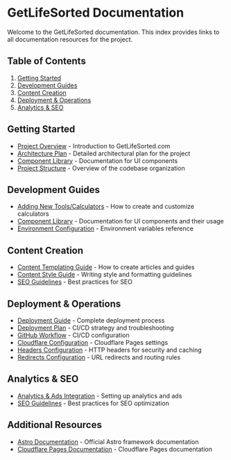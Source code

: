 # GetLifeSorted Documentation

Welcome to the GetLifeSorted documentation. This index provides links to all documentation resources for the project.

## Table of Contents

1. [Getting Started](#getting-started)
2. [Development Guides](#development-guides)
3. [Content Creation](#content-creation)
4. [Deployment & Operations](#deployment--operations)
5. [Analytics & SEO](#analytics--seo)

## Getting Started

- [Project Overview](../../README.md) - Introduction to GetLifeSorted.com
- [Architecture Plan](./architecture-plan.md) - Detailed architectural plan for the project
- [Component Library](./component-library.md) - Documentation for UI components
- [Project Structure](../../README.md#-project-structure) - Overview of the codebase organization

## Development Guides

- [Adding New Tools/Calculators](./calculator-usage.md) - How to create and customize calculators
- [Component Library](./component-library.md) - Documentation for UI components and their usage
- [Environment Configuration](./../.env.example) - Environment variables reference

## Content Creation

- [Content Templating Guide](./content-templating-guide.md) - How to create articles and guides
- [Content Style Guide](./content-style-guide.md) - Writing style and formatting guidelines
- [SEO Guidelines](./seo-guidelines.md) - Best practices for SEO

## Deployment & Operations

- [Deployment Guide](./deployment.md) - Complete deployment process
- [Deployment Plan](./deployment-plan.md) - CI/CD strategy and troubleshooting
- [GitHub Workflow](../.github/workflows/deploy.yml) - CI/CD configuration
- [Cloudflare Configuration](../wrangler.toml) - Cloudflare Pages settings
- [Headers Configuration](../public/_headers) - HTTP headers for security and caching
- [Redirects Configuration](../public/_redirects) - URL redirects and routing rules

## Analytics & SEO

- [Analytics & Ads Integration](./analytics-ads-integration.md) - Setting up analytics and ads
- [SEO Guidelines](./seo-guidelines.md) - Best practices for SEO optimization

## Additional Resources

- [Astro Documentation](https://docs.astro.build) - Official Astro framework documentation
- [Cloudflare Pages Documentation](https://developers.cloudflare.com/pages) - Cloudflare Pages documentation